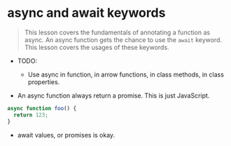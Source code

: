 # async and await keywords
> This lesson covers the fundamentals of annotating a function as async. An async function gets the chance to use the `await` keyword. This lesson covers the usages of these keywords.


* TODO:
  * Use async in function, in arrow functions, in class methods, in class properties.

* An async function always return a promise. This is just JavaScript.
```js
async function foo() {
  return 123;
}
```

* await values, or promises is okay.
